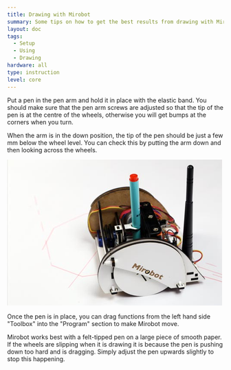 ```yaml
---
title: Drawing with Mirobot
summary: Some tips on how to get the best results from drawing with Mirobot
layout: doc
tags:
  - Setup
  - Using
  - Drawing
hardware: all
type: instruction
level: core
---
```


Put a pen in the pen arm and hold it in place with the elastic band. You should make sure that the pen arm screws are adjusted so that the tip of the pen is at the centre of the wheels, otherwise you will get bumps at the corners when you turn.

When the arm is in the down position, the tip of the pen should be just a few mm below the wheel level. You can check this by putting the arm down and then looking across the wheels.

![Drawing with Mirobot](/assets/docs/drawing-with-mirobot/1.jpg)

Once the pen is in place, you can drag functions from the left hand side "Toolbox" into the "Program" section to make Mirobot move.

Mirobot works best with a felt-tipped pen on a large piece of smooth paper. If the wheels are slipping when it is drawing it is because the pen is pushing down too hard and is dragging. Simply adjust the pen upwards slightly to stop this happening.